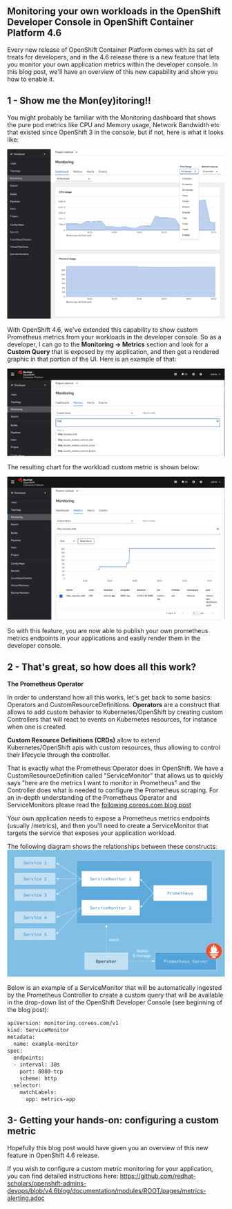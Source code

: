 ## Monitoring your own workloads in the OpenShift Developer Console in OpenShift Container Platform 4.6

Every new release of OpenShift Container Platform comes with its set of treats for developers, and in the 4.6 release there is a new feature that lets you monitor your own application metrics within the developer console. In this blog post, we'll have an overview of this new capability and show you how to enable it.

## 1 - Show me the Mon(ey)itoring!!

You might probably be familiar with the Monitoring dashboard that shows the pure pod metrics like CPU and Memory usage, Network Bandwidth etc that existed since OpenShift 3 in the console, but if not, here is what it looks like:


![1-dashboard](./assets/1-dashboard.png)


With OpenShift 4.6, we've extended this capability to show custom Prometheus metrics from your workloads in the developer console. So as a developer, I can go to the **Monitoring -> Metrics** section and look for a **Custom Query** that is exposed by my application, and then get a rendered graphic in that portion of the UI. Here is an example of that:

![2-custom-query](./assets/2-custom-query.png)


The resulting chart for the workload custom metric is shown below:

![3-custom-chart.png](./assets/3-custom-chart.png)


So with this feature, you are now able to publish your own prometheus metrics endpoints in your applications and easily render them in the developer console.

## 2 - That's great, so how does all this work?

**The Prometheus Operator**

In order to understand how all this works, let's get back to some basics: Operators and CustomResourceDefinitions.
**Operators** are a construct that allows to add custom behavior to Kubernetes/OpenShift by creating custom Controllers that will react to events on Kubernetes resources, for instance when one is created.

**Custom Resource Definitions (CRDs)** allow to extend Kubernetes/OpenShift apis with custom resources, thus allowing to control their lifecycle through the controller.

That is exactly what the Prometheus Operator does in OpenShift. We have a CustomResourceDefinition called "ServiceMonitor" that allows us to quickly says "here are the metrics I want to monitor in Prometheus" and the Controller does what is needed to configure the Prometheus scraping. For an in-depth understanding of the Prometheus Operator and ServiceMonitors please read the [following coreos.com blog post](https://coreos.com/blog/the-prometheus-operator.html)


Your own application needs to expose a Prometheus metrics endpoints (usually /metrics), and then you'll need to create a ServiceMonitor that targets the service that exposes your application workload.

The following diagram shows the relationships between these constructs:
![4-prometheus-operator](./assets/4-prometheus-operator.png)



Below is an example of a ServiceMonitor that will be automatically ingested by the Prometheus Controller to create a custom query that will be available in the drop-down list of the OpenShift Developer Console (see beginning of the blog post):

```
apiVersion: monitoring.coreos.com/v1
kind: ServiceMonitor
metadata:
  name: example-monitor
spec:
  endpoints:
  - interval: 30s
    port: 8080-tcp
    scheme: http
  selector:
    matchLabels:
      app: metrics-app
```

## 3- Getting your hands-on: configuring a custom metric

Hopefully this blog post would have given you an overview of this new feature in OpenShift 4.6 release. 

If you wish to configure a custom metric monitoring for your application, you can find detailed instructions here: https://github.com/redhat-scholars/openshift-admins-devops/blob/v4.6blog/documentation/modules/ROOT/pages/metrics-alerting.adoc















